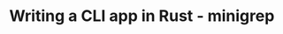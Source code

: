 # Writing a CLI app in Rust - minigrep

```Learning Rust with the Book and some tutorials. Now, building a command line program.
```
